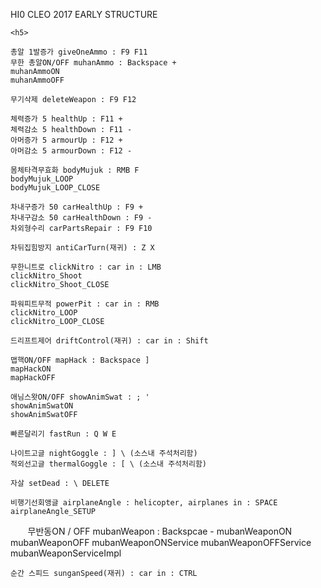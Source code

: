 
<p>
	HI0 CLEO 2017 EARLY STRUCTURE <p>
	
	
	<h5>

	총알 1발증가 giveOneAmmo : F9 F11 
	무한 총알ON/OFF muhanAmmo : Backspace +
	muhanAmmoON
	muhanAmmoOFF

	무기삭제 deleteWeapon : F9 F12

	체력증가 5 healthUp : F11 +
	체력감소 5 healthDown : F11 -
	아머증가 5 armourUp : F12 +
	아머감소 5 armourDown : F12 -

	몸체타격무효화 bodyMujuk : RMB F
	bodyMujuk_LOOP
	bodyMujuk_LOOP_CLOSE

	차내구증가 50 carHealthUp : F9 +
	차내구감소 50 carHealthDown : F9 -
	차외형수리 carPartsRepair : F9 F10

	차뒤집힘방지 antiCarTurn(재귀) : Z X

	무한니트로 clickNitro : car in : LMB
	clickNitro_Shoot
	clickNitro_Shoot_CLOSE

	파워피트무적 powerPit : car in : RMB
	clickNitro_LOOP
	clickNitro_LOOP_CLOSE

	드리프트제어 driftControl(재귀) : car in : Shift

	맵핵ON/OFF mapHack : Backspace ]
	mapHackON
	mapHackOFF

	애님스왓ON/OFF showAnimSwat : ; '
	showAnimSwatON
	showAnimSwatOFF

	빠른달리기 fastRun : Q W E

	나이트고글 nightGoggle : ] \ (소스내 주석처리함)
	적외선고글 thermalGoggle : [ \ (소스내 주석처리함)

	자살 setDead : \ DELETE

	비행기선회앵글 airplaneAngle : helicopter, airplanes in : SPACE
	airplaneAngle_SETUP


        무반동ON / OFF mubanWeapon : Backspcae -
	mubanWeaponON
	mubanWeaponOFF
	mubanWeaponONService
	mubanWeaponOFFService
	mubanWeaponServiceImpl

	순간 스피드 sunganSpeed(재귀) : car in : CTRL

  <p>
